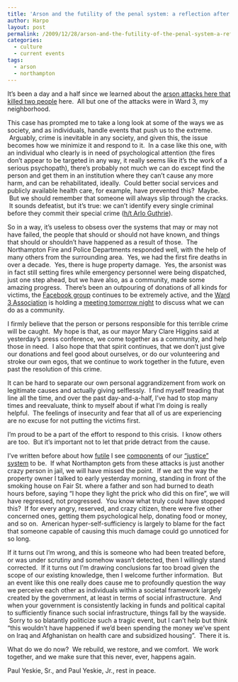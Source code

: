 ```yaml
---
title: 'Arson and the futility of the penal system: a reflection after 60 hours'
author: Harpo
layout: post
permalink: /2009/12/28/arson-and-the-futility-of-the-penal-system-a-reflection-after-60-hours/
categories:
  - culture
  - current events
tags:
  - arson
  - northampton
---
```

It&#8217;s been a day and a half since we learned about the <a href="http://gazettenet.com/2009/12/28/arsonist-stalks-northampton" target="_blank">arson attacks here that killed two people</a> here.  All but one of the attacks were in Ward 3, my neighborhood.

This case has prompted me to take a long look at some of the ways we as society, and as individuals, handle events that push us to the extreme.  Arguably, crime is inevitable in any society, and given this, the issue becomes how we minimize it and respond to it.  In a case like this one, with an individual who clearly is in need of psychological attention (the fires don&#8217;t appear to be targeted in any way, it really seems like it&#8217;s the work of a serious psychopath), there&#8217;s probably not much we can do except find the person and get them in an institution where they can&#8217;t cause any more harm, and can be rehabilitated, ideally.  Could better social services and publicly available health care, for example, have prevented this?  Maybe.  But we should remember that someone will always slip through the cracks.  It sounds defeatist, but it&#8217;s true: we can&#8217;t identify every single criminal before they commit their special crime (<a href="http://www.arlo.net/resources/lyrics/alices.shtml" target="_blank">h/t Arlo Guthrie</a>).

So in a way, it&#8217;s useless to obsess over the systems that may or may not have failed, the people that should or should not have known, and things that should or shouldn&#8217;t have happened as a result of those.  The Northampton Fire and Police Departments responded well, with the help of many others from the surrounding area.  Yes, we had the first fire deaths in over a decade.  Yes, there is huge property damage.  Yes, the arsonist was in fact still setting fires while emergency personnel were being dispatched, just one step ahead, but we have also, as a community, made some amazing progress.  There&#8217;s been an outpouring of donations of all kinds for victims, the <a href="http://www.facebook.com/group.php?gid=224400058116" target="_blank">Facebook group</a> continues to be extremely active, and the <a href="http://wardthree.com/" target="_blank">Ward 3 Association</a> is holding a <a href="http://wardthree.com/2009/12/emergency-meeting-tuesday-dec-29th-7-pm.html" target="_blank">meeting tomorrow night</a> to discuss what we can do as a community.

I firmly believe that the person or persons responsible for this terrible crime will be caught.  My hope is that, as our mayor Mary Clare Higgins said at yesterday&#8217;s press conference, we come together as a community, and help those in need.  I also hope that that spirit continues, that we don&#8217;t just give our donations and feel good about ourselves, or do our volunteering and stroke our own egos, that we continue to work together in the future, even past the resolution of this crime.

It can be hard to separate our own personal aggrandizement from work on legitimate causes and actually giving selflessly.  I find myself treading that line all the time, and over the past day-and-a-half, I&#8217;ve had to stop many times and reevaluate, think to myself about if what I&#8217;m doing is really helpful.  The feelings of insecurity and fear that all of us are experiencing are no excuse for not putting the victims first.

I&#8217;m proud to be a part of the effort to respond to this crisis.  I know others are too.  But it&#8217;s important not to let that pride detract from the cause.

I&#8217;ve written before about how <a href="http://harpojaeger.com/2009/11/05/when-is-vindictiveness-productive/" target="_blank">futile</a> I see <a href="http://harpojaeger.com/2009/07/26/what-chris-brown-and-scott-roeder-have-in-common/" target="_blank">components</a> of our <a href="http://harpojaeger.com/2008/09/24/pause/" target="_blank">&#8220;justice&#8221; system</a> to be.  If what Northampton gets from these attacks is just another crazy person in jail, we will have missed the point.  If we act the way the property owner I talked to early yesterday morning, standing in front of the smoking house on Fair St. where a father and son had burned to death hours before, saying &#8220;I hope they light the prick who did this on fire&#8221;, we will have regressed, not progressed.  You know what truly could have stopped this?  If for every angry, reserved, and crazy citizen, there were five other concerned ones, getting them psychological help, donating food or money, and so on.  American hyper-self-sufficiency is largely to blame for the fact that someone capable of causing this much damage could go unnoticed for so long.

If it turns out I&#8217;m wrong, and this is someone who had been treated before, or was under scrutiny and somehow wasn&#8217;t detected, then I willingly stand corrected.  If it turns out I&#8217;m drawing conclusions far too broad given the scope of our existing knowledge, then I welcome further information.  But an event like this one really does cause me to profoundly question the way we perceive each other as individuals within a societal framework largely created by the government, at least in terms of social infrastructure.  And when your government is consistently lacking in funds and political capital to sufficiently finance such social infrastructure, things fall by the wayside.  Sorry to so blatantly politicize such a tragic event, but I can&#8217;t help but think &#8220;this wouldn&#8217;t have happened if we&#8217;d been spending the money we&#8217;ve spent on Iraq and Afghanistan on health care and subsidized housing&#8221;.  There it is.

What do we do now?  We rebuild, we restore, and we comfort.  We work together, and we make sure that this never, ever, happens again.

Paul Yeskie, Sr., and Paul Yeskie, Jr., rest in peace.